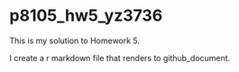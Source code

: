 # p8105_hw5_yz3736

This is my solution to Homework 5.

I create a r markdown file that renders to github_document.